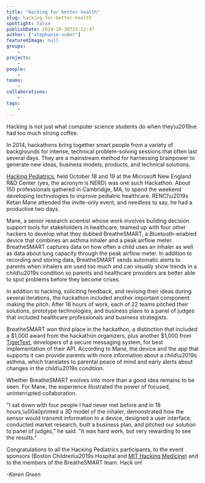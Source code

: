 ```yaml
---
title: "Hacking for better health"
slug: hacking-for-better-health
spotlight: false
publishDate: 2014-10-30T15:12:47
author: ["stephanie-suber"]
featuredImage: null
groups:
    - 
projects:
    - 
people:
    - 
teams: 
    - 
collaborations:
    - 
tags:
    - 
---
```

<p>Hacking is not just what computer science students do when they\u2019ve had too much strong coffee.</p>
<p>In 2014, hackathons bring together smart people from a variety of backgrounds for intense, technical problem-solving sessions that often last several days. They are a mainstream method for harnessing brainpower to generate new ideas, business models, products, and technical solutions.</p>
<p><a href="http://www.hackingpediatrics.com/">Hacking Pediatrics</a>, held October 18 and 19 at the Microsoft New England R&amp;D Center (yes, the acronym is NERD) was one such Hackathon. About 150 professionals gathered in Cambridge, MA, to spend the weekend developing technologies to improve pediatric healthcare. RENCI\u2019s Ketan Mane attended the invite-only event, and needless to say, he had a productive two days.</p>
<p>Mane, a senior research scientist whose work involves building decision support tools for stakeholders in healthcare, teamed up with four other hackers to develop what they dubbed BreatheSMART, a Bluetooth-enabled device that combines an asthma inhaler and a peak airflow meter. BreatheSMART captures data on how often a child uses an inhaler as well as data about lung capacity through the peak airflow meter. In addition to recording and storing data, BreatheSMART sends automatic alerts to parents when inhalers are used too much and can visually show trends in a child\u2019s condition so parents and healthcare providers are better able to spot problems before they become crises.</p>
<p>In addition to hacking, soliciting feedback, and revising their ideas during several iterations, the hackathon included another important component: making the pitch. After 18 hours of work, each of 22 teams pitched their solutions, prototype technologies, and business plans to a panel of judges that included healthcare professionals and business strategists.</p>
<p>BreatheSMART won third place in the hackathon, a distinction that included a $1,000 award from the hackathon organizers, plus another $1,000 from <a href="http://www.tigertext.com/start/" target="_blank">TigerText</a>, developers of a secure messaging system, for best implementation of their API. According to Mane, the device and the app that supports it can provide parents with more information about a child\u2019s asthma, which translates to parental peace of mind and early alerts about changes in the child\u2019s condition.</p>
<p>Whether BreatheSMART evolves into more than a good idea remains to be seen. For Mane, the experience illustrated the power of focused, uninterrupted collaboration.</p>
<p>"I sat down with four people I had never met before and in 18 hours,\u00a0printed a 3D model of the inhaler, demonstrated how the sensor would transmit information to a device, designed a user interface, conducted market research, built a business plan, and pitched our solution to panel of judges," he said. "It was hard work, but very rewarding to see the results."</p>
<p>Congratulations to all the Hacking Pediatrics participants, to the event sponsors (Boston Children\u2019s Hospital and <a href="http://hackingmedicine.mit.edu/">MIT Hacking Medicine</a>) and to the members of the BreatheSMART team. Hack on!</p>
<p><em>-Karen Green</em></p>
<!-- AddThis Advanced Settings generic via filter on the_content --><!-- AddThis Share Buttons generic via filter on the_content -->
